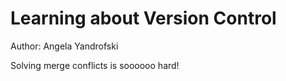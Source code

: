 # Learning about Version Control
Author: Angela Yandrofski

Solving merge conflicts is soooooo hard! 

